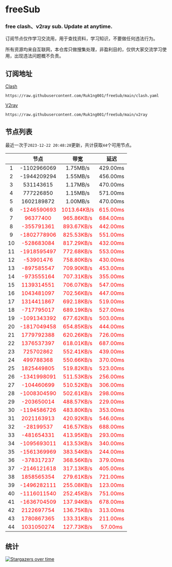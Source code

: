 # freeSub
### free clash、v2ray sub. Update at anytime.

订阅节点仅作学习交流用，用于查找资料，学习知识，不要做任何违法行为。

所有资源均来自互联网，本仓库只做搜集处理，非盈利目的，仅供大家交流学习使用，出现违法问题概不负责。

## 订阅地址
[Clash](https://raw.githubusercontent.com/Ruk1ng001/freeSub/main/clash.yaml)
```
https://raw.githubusercontent.com/Ruk1ng001/freeSub/main/clash.yaml
```
[V2ray](https://raw.githubusercontent.com/Ruk1ng001/freeSub/main/v2ray)
```
https://raw.githubusercontent.com/Ruk1ng001/freeSub/main/v2ray
```

## 节点列表

最近一次于`2023-12-22 20:48:28`更新，共计获取`44`个可用节点。

|  | 节点 | 带宽 | 延迟 |
|:-:|:--:|:--:|:--:|
 | 1 | -1102966069 | 1.75MB/s | 429.00ms |
 | 2 | -1944209294 | 1.55MB/s | 456.00ms |
 | 3 | 531143615 | 1.17MB/s | 470.00ms |
 | 4 | 777226850 | 1.15MB/s | 571.00ms |
 | 5 | 1602189872 | 1.00MB/s | 470.00ms |
 | 6 | <font color=red>-1246590693</font> | <font color=red>1013.64KB/s</font> | <font color=red>615.00ms</font> |
 | 7 | <font color=red>96377400</font> | <font color=red>965.86KB/s</font> | <font color=red>684.00ms</font> |
 | 8 | <font color=red>-355791361</font> | <font color=red>893.67KB/s</font> | <font color=red>442.00ms</font> |
 | 9 | <font color=red>-1802778906</font> | <font color=red>825.53KB/s</font> | <font color=red>551.00ms</font> |
 | 10 | <font color=red>-528683084</font> | <font color=red>817.29KB/s</font> | <font color=red>432.00ms</font> |
 | 11 | <font color=red>-1918595497</font> | <font color=red>772.68KB/s</font> | <font color=red>553.00ms</font> |
 | 12 | <font color=red>-53901476</font> | <font color=red>758.80KB/s</font> | <font color=red>430.00ms</font> |
 | 13 | <font color=red>-897585547</font> | <font color=red>709.90KB/s</font> | <font color=red>453.00ms</font> |
 | 14 | <font color=red>-973555164</font> | <font color=red>707.31KB/s</font> | <font color=red>355.00ms</font> |
 | 15 | <font color=red>1139314551</font> | <font color=red>706.07KB/s</font> | <font color=red>547.00ms</font> |
 | 16 | <font color=red>1043481097</font> | <font color=red>702.56KB/s</font> | <font color=red>447.00ms</font> |
 | 17 | <font color=red>1314411867</font> | <font color=red>692.18KB/s</font> | <font color=red>519.00ms</font> |
 | 18 | <font color=red>-717795017</font> | <font color=red>689.19KB/s</font> | <font color=red>527.00ms</font> |
 | 19 | <font color=red>-1091343392</font> | <font color=red>677.62KB/s</font> | <font color=red>503.00ms</font> |
 | 20 | <font color=red>-1817049458</font> | <font color=red>654.85KB/s</font> | <font color=red>444.00ms</font> |
 | 21 | <font color=red>1779792388</font> | <font color=red>620.26KB/s</font> | <font color=red>726.00ms</font> |
 | 22 | <font color=red>1376537397</font> | <font color=red>618.01KB/s</font> | <font color=red>687.00ms</font> |
 | 23 | <font color=red>725702862</font> | <font color=red>552.41KB/s</font> | <font color=red>439.00ms</font> |
 | 24 | <font color=red>499788368</font> | <font color=red>550.66KB/s</font> | <font color=red>370.00ms</font> |
 | 25 | <font color=red>1825449805</font> | <font color=red>519.82KB/s</font> | <font color=red>523.00ms</font> |
 | 26 | <font color=red>-1341998091</font> | <font color=red>511.53KB/s</font> | <font color=red>256.00ms</font> |
 | 27 | <font color=red>-104460699</font> | <font color=red>510.52KB/s</font> | <font color=red>306.00ms</font> |
 | 28 | <font color=red>-1008304590</font> | <font color=red>502.61KB/s</font> | <font color=red>298.00ms</font> |
 | 29 | <font color=red>-203650014</font> | <font color=red>488.57KB/s</font> | <font color=red>229.00ms</font> |
 | 30 | <font color=red>-1194586726</font> | <font color=red>483.80KB/s</font> | <font color=red>353.00ms</font> |
 | 31 | <font color=red>2021163913</font> | <font color=red>420.92KB/s</font> | <font color=red>546.00ms</font> |
 | 32 | <font color=red>-28199537</font> | <font color=red>416.57KB/s</font> | <font color=red>688.00ms</font> |
 | 33 | <font color=red>-481654331</font> | <font color=red>413.95KB/s</font> | <font color=red>293.00ms</font> |
 | 34 | <font color=red>-1095693011</font> | <font color=red>413.53KB/s</font> | <font color=red>340.00ms</font> |
 | 35 | <font color=red>-1561369969</font> | <font color=red>383.54KB/s</font> | <font color=red>244.00ms</font> |
 | 36 | <font color=red>-378317237</font> | <font color=red>368.56KB/s</font> | <font color=red>379.00ms</font> |
 | 37 | <font color=red>-2146121618</font> | <font color=red>317.13KB/s</font> | <font color=red>405.00ms</font> |
 | 38 | <font color=red>1858565354</font> | <font color=red>279.61KB/s</font> | <font color=red>721.00ms</font> |
 | 39 | <font color=red>-1496282111</font> | <font color=red>255.08KB/s</font> | <font color=red>123.00ms</font> |
 | 40 | <font color=red>-1116011540</font> | <font color=red>252.45KB/s</font> | <font color=red>751.00ms</font> |
 | 41 | <font color=red>-1636704509</font> | <font color=red>137.94KB/s</font> | <font color=red>678.00ms</font> |
 | 42 | <font color=red>2122697754</font> | <font color=red>136.75KB/s</font> | <font color=red>313.00ms</font> |
 | 43 | <font color=red>1780867365</font> | <font color=red>133.31KB/s</font> | <font color=red>211.00ms</font> |
 | 44 | <font color=red>1031050274</font> | <font color=red>127.73KB/s</font> | <font color=red>57.00ms</font> |


## 统计

[![Stargazers over time](https://starchart.cc/Ruk1ng001/freeSub.svg)](https://starchart.cc/Ruk1ng001/freeSub)